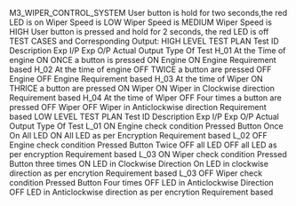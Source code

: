 M3_WIPER_CONTROL_SYSTEM
User button is hold for two seconds,the red LED is on
Wiper Speed is LOW
Wiper Speed is MEDIUM
Wiper Speed is HIGH
User button is pressed and hold for 2 seconds, the red LED is off
TEST CASES and Corresponding Output:
HIGH LEVEL TEST PLAN
Test ID	Description	Exp I/P	Exp O/P	Actual Output	Type Of Test
H_01	At the Time of engine ON	ONCE a button is pressed	ON Engine	ON Engine	Requirement based
H_02	At the time of engine OFF	TWICE a button are pressed	OFF Engine	OFF Engine	Requirement based
H_03	At the time of Wiper ON	THRICE a button are pressed	ON Wiper	ON Wiper in Clockwise direction	Requirement based
H_04	At the time of Wiper OFF	Four times a button are pressed	OFF Wiper	OFF Wiper in Anticlockwise direction	Requirement based
LOW LEVEL TEST PLAN
Test ID	Description	Exp I/P	Exp O/P	Actual Output	Type Of Test
L_01	ON Engine check condition	Pressed Button Once	On All LED	ON All LED as per Encryption	Requirement based
L_02	OFF Engine check condition	Pressed Button Twice	OFF all LED	OFF all LED as per encryption	Requirement based
L_03	ON Wiper check condition	Pressed Button three times	ON LED in Clockwise Direction	On LED in clockwise direction as per encrytion	Requirement based
L_03	OFF Wiper check condition	Pressed Button Four times	OFF LED in Anticlockwise Direction	OFF LED in Anticlockwise direction as per encrytion	Requirement based
